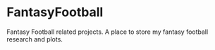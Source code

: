 # FantasyFootball
Fantasy Football related projects.
A place to store my fantasy football research and plots.

